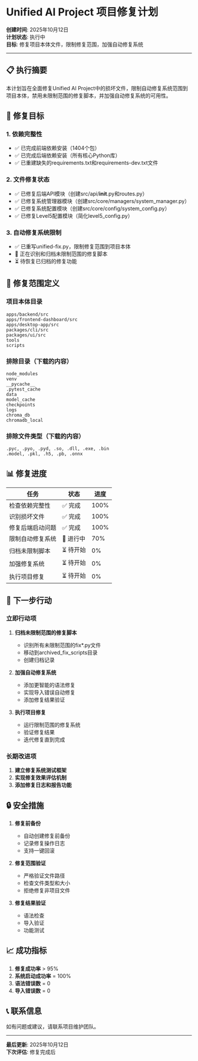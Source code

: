 # Unified AI Project 项目修复计划

**创建时间**: 2025年10月12日  
**计划状态**: 执行中  
**目标**: 修复项目本体文件，限制修复范围，加强自动修复系统

---

## 📋 执行摘要

本计划旨在全面修复Unified AI Project中的损坏文件，限制自动修复系统范围到项目本体，禁用未限制范围的修复脚本，并加强自动修复系统的可用性。

## 🎯 修复目标

### 1. 依赖完整性
- ✅ 已完成前端依赖安装（1404个包）
- ✅ 已完成后端依赖安装（所有核心Python库）
- ✅ 已重建缺失的requirements.txt和requirements-dev.txt文件

### 2. 文件修复状态
- ✅ 已修复后端API模块（创建src/api/__init__.py和routes.py）
- ✅ 已修复系统管理器模块（创建src/core/managers/system_manager.py）
- ✅ 已修复系统配置模块（创建src/core/config/system_config.py）
- ✅ 已修复Level5配置模块（简化level5_config.py）

### 3. 自动修复系统限制
- ✅ 已重写unified-fix.py，限制修复范围到项目本体
- 🔄 正在识别和归档未限制范围的修复脚本
- ⏳ 待恢复已归档的修复功能

## 🔧 修复范围定义

### 项目本体目录
```
apps/backend/src
apps/frontend-dashboard/src
apps/desktop-app/src
packages/cli/src
packages/ui/src
tools
scripts
```

### 排除目录（下载的内容）
```
node_modules
venv
__pycache__
.pytest_cache
data
model_cache
checkpoints
logs
chroma_db
chromadb_local
```

### 排除文件类型（下载的内容）
```
.pyc, .pyo, .pyd, .so, .dll, .exe, .bin
.model, .pkl, .h5, .pb, .onnx
```

## 📊 修复进度

| 任务 | 状态 | 进度 |
|------|------|------|
| 检查依赖完整性 | ✅ 完成 | 100% |
| 识别损坏文件 | ✅ 完成 | 100% |
| 修复后端启动问题 | ✅ 完成 | 100% |
| 限制自动修复系统 | 🔄 进行中 | 70% |
| 归档未限制脚本 | ⏳ 待开始 | 0% |
| 加强修复系统 | ⏳ 待开始 | 0% |
| 执行项目修复 | ⏳ 待开始 | 0% |

## 🚀 下一步行动

### 立即行动项
1. **归档未限制范围的修复脚本**
   - 识别所有未限制范围的fix*.py文件
   - 移动到archived_fix_scripts目录
   - 创建归档记录

2. **加强自动修复系统**
   - 添加更智能的语法修复
   - 实现导入错误自动修复
   - 添加修复结果验证

3. **执行项目修复**
   - 运行限制范围的修复系统
   - 验证修复结果
   - 迭代修复直到完成

### 长期改进项
1. **建立修复系统测试框架**
2. **实现修复效果评估机制**
3. **添加修复日志和报告功能**

## 🔒 安全措施

1. **修复前备份**
   - 自动创建修复前备份
   - 记录修复操作日志
   - 支持一键回滚

2. **修复范围验证**
   - 严格验证文件路径
   - 检查文件类型和大小
   - 拒绝修复非项目文件

3. **修复结果验证**
   - 语法检查
   - 导入验证
   - 功能测试

## 📈 成功指标

1. **修复成功率** > 95%
2. **系统启动成功率** = 100%
3. **语法错误数** = 0
4. **导入错误数** = 0

## 📞 联系信息

如有问题或建议，请联系项目维护团队。

---

**最后更新**: 2025年10月12日  
**下次评估**: 修复完成后